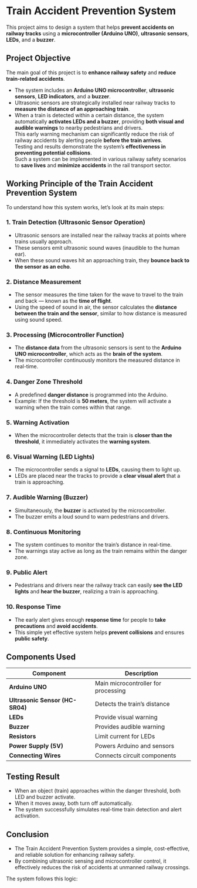 # Train Accident Prevention System
This project aims to design a system that helps **prevent accidents on railway tracks** using a **microcontroller (Arduino UNO)**, **ultrasonic sensors**, **LEDs**, and a **buzzer**.

## Project Objective
The main goal of this project is to **enhance railway safety** and **reduce train-related accidents**.
- The system includes an **Arduino UNO microcontroller**, **ultrasonic sensors**, **LED indicators**, and a **buzzer**.  
- Ultrasonic sensors are strategically installed near railway tracks to **measure the distance of an approaching train**.  
- When a train is detected within a certain distance, the system automatically **activates LEDs and a buzzer**, providing **both visual and audible warnings** to nearby pedestrians and drivers.  
This early warning mechanism can significantly reduce the risk of railway accidents by alerting people **before the train arrives**.  
Testing and results demonstrate the system’s **effectiveness in preventing potential collisions**.  
Such a system can be implemented in various railway safety scenarios to **save lives** and **minimize accidents** in the rail transport sector.

## Working Principle of the Train Accident Prevention System
To understand how this system works, let’s look at its main steps:
### 1️. Train Detection (Ultrasonic Sensor Operation)
- Ultrasonic sensors are installed near the railway tracks at points where trains usually approach.  
- These sensors emit ultrasonic sound waves (inaudible to the human ear).  
- When these sound waves hit an approaching train, they **bounce back to the sensor as an echo**.
### 2️. Distance Measurement
- The sensor measures the time taken for the wave to travel to the train and back — known as the **time of flight**.  
- Using the speed of sound in air, the sensor calculates the **distance between the train and the sensor**, similar to how distance is measured using sound speed.  
### 3️. Processing (Microcontroller Function)
- The **distance data** from the ultrasonic sensors is sent to the **Arduino UNO microcontroller**, which acts as the **brain of the system**.  
- The microcontroller continuously monitors the measured distance in real-time.
### 4️. Danger Zone Threshold
- A predefined **danger distance** is programmed into the Arduino.  
- Example: If the threshold is **50 meters**, the system will activate a warning when the train comes within that range.
### 5️. Warning Activation
- When the microcontroller detects that the train is **closer than the threshold**, it immediately activates the **warning system**.
### 6️. Visual Warning (LED Lights)
- The microcontroller sends a signal to **LEDs**, causing them to light up.  
- LEDs are placed near the tracks to provide a **clear visual alert** that a train is approaching.
### 7️. Audible Warning (Buzzer)
- Simultaneously, the **buzzer** is activated by the microcontroller.  
- The buzzer emits a loud sound to warn pedestrians and drivers.
### 8️. Continuous Monitoring
- The system continues to monitor the train’s distance in real-time.  
- The warnings stay active as long as the train remains within the danger zone.
### 9️. Public Alert
- Pedestrians and drivers near the railway track can easily **see the LED lights** and **hear the buzzer**, realizing a train is approaching.
### 10. Response Time
- The early alert gives enough **response time** for people to **take precautions** and **avoid accidents**.  
- This simple yet effective system helps **prevent collisions** and ensures **public safety**.

## Components Used

| Component | Description |
|------------|-------------|
| **Arduino UNO** | Main microcontroller for processing |
| **Ultrasonic Sensor (HC-SR04)** | Detects the train’s distance |
| **LEDs** | Provide visual warning |
| **Buzzer** | Provides audible warning |
| **Resistors** | Limit current for LEDs |
| **Power Supply (5V)** | Powers Arduino and sensors |
| **Connecting Wires** | Connects circuit components |

## Testing Result
- When an object (train) approaches within the danger threshold, both LED and buzzer activate.
- When it moves away, both turn off automatically.
- The system successfully simulates real-time train detection and alert activation.

## Conclusion
- The Train Accident Prevention System provides a simple, cost-effective, and reliable solution for enhancing railway safety.
- By combining ultrasonic sensing and microcontroller control, it effectively reduces the risk of accidents at unmanned railway crossings.

The system follows this logic:

